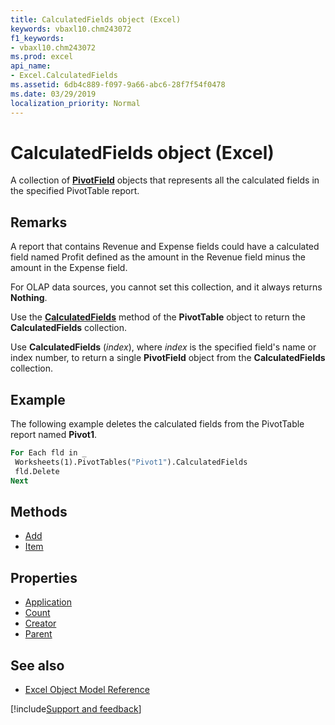 ```yaml
---
title: CalculatedFields object (Excel)
keywords: vbaxl10.chm243072
f1_keywords:
- vbaxl10.chm243072
ms.prod: excel
api_name:
- Excel.CalculatedFields
ms.assetid: 6db4c889-f097-9a66-abc6-28f7f54f0478
ms.date: 03/29/2019
localization_priority: Normal
---
```



# CalculatedFields object (Excel)

A collection of **[PivotField](Excel.PivotField.md)** objects that represents all the calculated fields in the specified PivotTable report.


## Remarks

A report that contains Revenue and Expense fields could have a calculated field named Profit defined as the amount in the Revenue field minus the amount in the Expense field.

For OLAP data sources, you cannot set this collection, and it always returns **Nothing**.

Use the **[CalculatedFields](Excel.PivotTable.CalculatedFields.md)** method of the **PivotTable** object to return the **CalculatedFields** collection.

Use **CalculatedFields** (_index_), where _index_ is the specified field's name or index number, to return a single **PivotField** object from the **CalculatedFields** collection.


## Example

The following example deletes the calculated fields from the PivotTable report named **Pivot1**.

```vb
For Each fld in _ 
 Worksheets(1).PivotTables("Pivot1").CalculatedFields 
 fld.Delete 
Next
```


## Methods

- [Add](Excel.CalculatedFields.Add.md)
- [Item](Excel.CalculatedFields.Item.md)

## Properties

- [Application](Excel.CalculatedFields.Application.md)
- [Count](Excel.CalculatedFields.Count.md)
- [Creator](Excel.CalculatedFields.Creator.md)
- [Parent](Excel.CalculatedFields.Parent.md)

## See also

- [Excel Object Model Reference](overview/Excel/object-model.md)

[!include[Support and feedback](~/includes/feedback-boilerplate.md)]